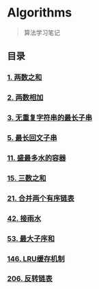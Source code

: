 # Algorithms

> 算法学习笔记

## 目录

### [1. 两数之和](1.两数之和.md)

### [2. 两数相加](2.两数相加.md)

### [3. 无重复字符串的最长子串](3.无重复字符串的最长子串.md)

### [5. 最长回文子串](5.最长回文子串.md)

### [11. 盛最多水的容器](11.盛最多水的容器.md)

### [15. 三数之和](15.三数之和.md)

### [21. 合并两个有序链表](21.合并两个有序链表.md)

### [42. 接雨水](42.接雨水.md)

### [53. 最大子序和](53.最大子序和.md)

### [146. LRU缓存机制](146.LRU缓存机制.md)

### [206. 反转链表](206.反转链表.md)

